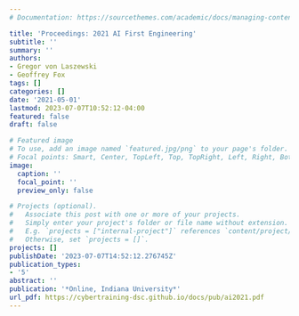 ```yaml
---
# Documentation: https://sourcethemes.com/academic/docs/managing-content/

title: 'Proceedings: 2021 AI First Engineering'
subtitle: ''
summary: ''
authors:
- Gregor von Laszewski
- Geoffrey Fox
tags: []
categories: []
date: '2021-05-01'
lastmod: 2023-07-07T10:52:12-04:00
featured: false
draft: false

# Featured image
# To use, add an image named `featured.jpg/png` to your page's folder.
# Focal points: Smart, Center, TopLeft, Top, TopRight, Left, Right, BottomLeft, Bottom, BottomRight.
image:
  caption: ''
  focal_point: ''
  preview_only: false

# Projects (optional).
#   Associate this post with one or more of your projects.
#   Simply enter your project's folder or file name without extension.
#   E.g. `projects = ["internal-project"]` references `content/project/deep-learning/index.md`.
#   Otherwise, set `projects = []`.
projects: []
publishDate: '2023-07-07T14:52:12.276745Z'
publication_types:
- '5'
abstract: ''
publication: '*Online, Indiana University*'
url_pdf: https://cybertraining-dsc.github.io/docs/pub/ai2021.pdf
---
```

